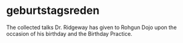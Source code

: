 # geburtstagsreden
The collected talks Dr. Ridgeway has given to Rohgun Dojo upon the occasion of his birthday and the Birthday Practice.
